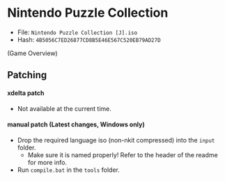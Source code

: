 # Nintendo Puzzle Collection
- File: `Nintendo Puzzle Collection [J].iso`
- Hash: `4B5056C7ED26877CD8B5E46E567C520EB79AD27D`

(Game Overview)

## Patching
#### xdelta patch
- Not available at the current time.
#### manual patch (Latest changes, Windows only)
- Drop the required language iso (non-nkit compressed) into the `input` folder.
    - Make sure it is named properly! Refer to the header of the readme for more info.
- Run `compile.bat` in the `tools` folder.
